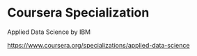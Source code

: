 # Coursera Specialization
Applied Data Science by IBM

https://www.coursera.org/specializations/applied-data-science
